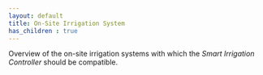 ```yaml
---
layout: default
title: On-Site Irrigation System
has_children : true
---
```


Overview of the on-site irrigation systems with which the *Smart Irrigation Controller* should be compatible.